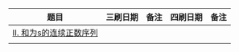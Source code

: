 | 题目                                                         | 三刷日期 | 备注 | 四刷日期 | 备注 |
| ------------------------------------------------------------ | -------- | ---- | -------- | ---- |
| [II. 和为s的连续正数序列](https://leetcode.cn/problems/he-wei-sde-lian-xu-zheng-shu-xu-lie-lcof/description/) |          |      |          |      |
|                                                              |          |      |          |      |

